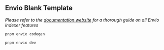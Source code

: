 ## Envio Blank Template

*Please refer to the [documentation website](https://docs.envio.dev) for a thorough guide on all Envio indexer features*

```shell
pnpm envio codegen
```

```shell
pnpm envio dev
```
